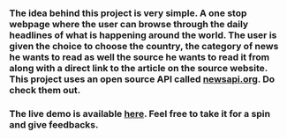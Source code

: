 ### The idea behind this project is very simple. A one stop webpage where the user can browse through the daily headlines of what is happening around the world. The user is given the choice to choose the country, the category of news he wants to read as well the source he wants to read it from along with a direct link to the article on the source website. This project uses an open source API called [newsapi.org](https://newsapi.org). Do check them out.

### The live demo is available [here](http://kaiszenofficial.github.io/newsboard/). Feel free to take it for a spin and give feedbacks.